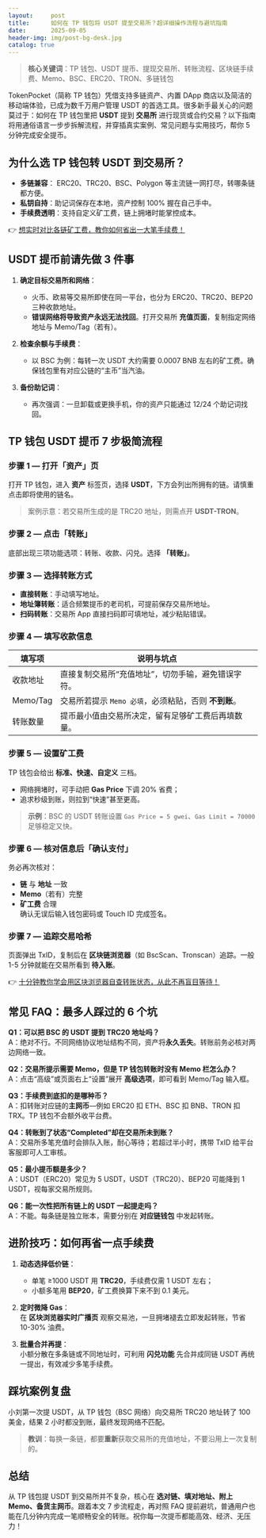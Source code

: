 ```yaml
---
layout:     post
title:      如何在 TP 钱包将 USDT 提至交易所？超详细操作流程与避坑指南
date:       2025-09-05
header-img: img/post-bg-desk.jpg
catalog: true
---
```


> **核心关键词**：TP 钱包、USDT 提币、提现交易所、转账流程、区块链手续费、Memo、BSC、ERC20、TRON、多链钱包  

TokenPocket（简称 TP 钱包）凭借支持多链资产、内置 DApp 商店以及简洁的移动端体验，已成为数千万用户管理 USDT 的首选工具。很多新手最关心的问题莫过于：如何在 TP 钱包里把 **USDT** 提到 **交易所** 进行现货或合约交易？以下指南将用通俗语言一步步拆解流程，并穿插真实案例、常见问题与实用技巧，帮你 5 分钟完成安全提币。

## 为什么选 TP 钱包转 USDT 到交易所？

- **多链兼容**： ERC20、TRC20、BSC、Polygon 等主流链一网打尽，转哪条链都方便。  
- **私钥自持**：助记词保存在本地，资产控制 100% 握在自己手中。  
- **手续费透明**：支持自定义矿工费，链上拥堵时能掌控成本。  

👉 [想实时对比各链矿工费，教你如何省出一大笔手续费！](https://okxdog.com/)

## USDT 提币前请先做 3 件事

1. **确定目标交易所和网络**：  
   - 火币、欧易等交易所即使在同一平台，也分为 ERC20、TRC20、BEP20 三种收款地址。  
   - **错误网络将导致资产永远无法找回**。打开交易所 **充值页面**，复制指定网络地址与 Memo/Tag（若有）。  

2. **检查余额与手续费**：  
   - 以 BSC 为例：每转一次 USDT 大约需要 0.0007 BNB 左右的矿工费。确保钱包里有对应公链的“主币”当汽油。  

3. **备份助记词**：  
   - 再次强调：一旦卸载或更换手机，你的资产只能通过 12/24 个助记词找回。  

## TP 钱包 USDT 提币 7 步极简流程

### 步骤 1 — 打开「资产」页
打开 TP 钱包，进入 **资产** 标签页，选择 **USDT**，下方会列出所拥有的链。请慎重点击即将使用的链名。

> 案例示意：若交易所生成的是 TRC20 地址，则需点开 **USDT-TRON**。

### 步骤 2 — 点击「转账」
底部出现三项功能选项：转账、收款、闪兑。选择 **「转账」**。

### 步骤 3 — 选择转账方式
- **直接转账**：手动填写地址。  
- **地址簿转账**：适合频繁提币的老司机，可提前保存交易所地址。  
- **扫码转账**：交易所 App 直接扫码即可填地址，减少粘贴错误。  

### 步骤 4 — 填写收款信息
| 填写项      | 说明与坑点                                         |
|-------------|----------------------------------------------------|
| 收款地址    | 直接复制交易所“充值地址”，切勿手输，避免错误字符。 |
| Memo/Tag    | 交易所若提示 `Memo 必填`，必须粘贴，否则 **不到账**。 |
| 转账数量    | 提币最小值由交易所决定，留有足够矿工费后再填数量。 |

### 步骤 5 — 设置矿工费
TP 钱包会给出 **标准、快速、自定义** 三档。  
- 网络拥堵时，可手动把 **Gas Price** 下调 20% 省费；  
- 追求秒级到账，则拉到“快速”甚至更高。  

> **示例**：BSC 的 USDT 转账设置 `Gas Price = 5 gwei`、`Gas Limit = 70000` 足够稳定又快。

### 步骤 6 — 核对信息后「确认支付」
务必再次核对：  
- **链** 与 **地址** 一致  
- **Memo**（若有）完整  
- **矿工费** 合理  
确认无误后输入钱包密码或 Touch ID 完成签名。

### 步骤 7 — 追踪交易哈希
页面弹出 TxID，复制后在 **区块链浏览器**（如 BscScan、Tronscan）追踪。一般 1-5 分钟就能在交易所看到 **待入账**。

👉 [十分钟教你学会用区块浏览器自查转账状态，从此不再盲目等待！](https://okxdog.com/)

## 常见 FAQ：最多人踩过的 6 个坑

**Q1：可以把 BSC 的 USDT 提到 TRC20 地址吗？**  
A：绝对不行。不同网络协议地址结构不同，资产将**永久丢失**。转账前务必核对两边网络一致。

**Q2：交易所提示需要 Memo，但是 TP 钱包转账时没有 Memo 栏怎么办？**  
A：点击“高级”或页面右上“设置”展开 **高级选项**，即可看到 Memo/Tag 输入框。

**Q3：手续费到底扣的是哪种币？**  
A：扣转账对应链的**主网币**—例如 ERC20 扣 ETH、BSC 扣 BNB、TRON 扣 TRX。TP 钱包不会额外收平台费。

**Q4：转账到了状态“Completed”却在交易所未到账？**  
A：交易所多笔充值时会排队入账，耐心等待；若超过半小时，携带 TxID 给平台客服即可人工审核。

**Q5：最小提币额是多少？**  
A：USDT（ERC20）常见为 5 USDT，USDT（TRC20）、BEP20 可能降到 1 USDT，视每家交易所规则。

**Q6：能一次性把所有链上的 USDT 一起提走吗？**  
A：不能。每条链是独立账本，需要分别在 **对应链钱包** 中发起转账。

## 进阶技巧：如何再省一点手续费

1. **动态选择低价链**：  
   - 单笔 ≥1000 USDT 用 **TRC20**，手续费仅需 1 USDT 左右；  
   - 小额多笔用 **BEP20**，矿工费换算下来不到 0.1 美元。  

2. **定时微降 Gas**：  
   在 **区块浏览器实时广播页** 观察交易池，一旦拥堵褪去立即发起转账，节省 10-30% 油费。

3. **批量合并再提**：  
   小额分散在多条链或不同地址时，可利用 **闪兑功能** 先合并成同链 USDT 再统一提出，有效减少多笔手续费。

## 踩坑案例复盘

小刘第一次提 USDT，从 TP 钱包（BSC 网络）向交易所 TRC20 地址转了 100 美金，结果 2 小时都没到账，最终发现网络不匹配。  
> **教训**：每换一条链，都要**重新**获取交易所的充值地址，不要沿用上一次复制的。  

## 总结

从 TP 钱包提 USDT 到交易所并不复杂，核心在 **选对链、填对地址、附上 Memo、备货主网币**。跟着本文 7 步流程走，再对照 FAQ 提前避坑，普通用户也能在几分钟内完成一笔顺畅安全的转账。祝你每一次提币都能高效、经济、无压力！